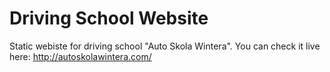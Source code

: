 # Driving School Website

Static webiste for driving school "Auto Skola Wintera".
You can check it live here: http://autoskolawintera.com/

